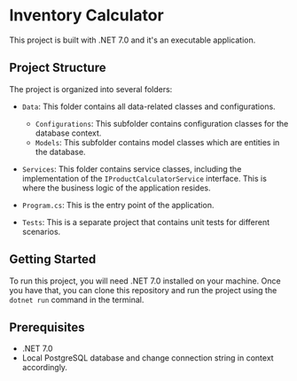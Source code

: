 # Inventory Calculator

This project is built with .NET 7.0 and it's an executable application.

## Project Structure

The project is organized into several folders:

- `Data`: This folder contains all data-related classes and configurations.
  - `Configurations`: This subfolder contains configuration classes for the database context.
  - `Models`: This subfolder contains model classes which are entities in the database.

- `Services`: This folder contains service classes, including the implementation of the `IProductCalculatorService` interface. This is where the business logic of the application resides.

- `Program.cs`: This is the entry point of the application.

- `Tests`: This is a separate project that contains unit tests for different scenarios.

## Getting Started

To run this project, you will need .NET 7.0 installed on your machine. Once you have that, you can clone this repository and run the project using the `dotnet run` command in the terminal.


## Prerequisites

- .NET 7.0
- Local PostgreSQL database and change connection string in context accordingly.